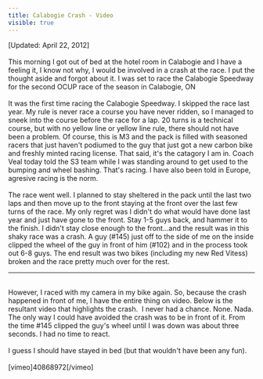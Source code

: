 ---title: Calabogie Crash - Videovisible: true---<div>
  [Updated: April 22, 2012]<br /><br />This morning I got out of bed at the hotel room in Calabogie and I have a feeling it, I know not why, I would be involved in a crash at the race. I put the thought aside and forgot about it. I was set to race the Calabogie Speedway for the second OCUP race of the season in Calabogie, ON<br /><br />It was the first time racing the Calabogie Speedway. I skipped the race last year. My rule is never race a course you have never ridden, so I managed to sneek into the course before the race for a lap. 20 turns is a technical course, but with no yellow line or yellow line rule, there should not have been a problem. Of course, this is M3 and the pack is filled with seasoned racers that just haven't podiumed to the guy that just got a new carbon bike and freshly minted racing license. That said, it's the catagory I am in. Coach Veal today told the S3 team while I was standing around to get used to the bumping and wheel bashing. That's racing. I have also been told in Europe, agresive racing is the norm.&nbsp;<br /><br />The race went well. I planned to stay sheltered in the pack until the last two laps and then move up to the front staying at the front over the last few turns of the race. My only regret was I didn't do what would have done last year and just have gone to the front. Stay 1-5 guys back, and hammer it to the finish. I didn't stay close enough to the front...and the result was in this shaky race was a crash. A guy (#145) just off to the side of me on the inside clipped the wheel of the guy in front of him (#102) and in the process took out 6-8 guys. The end result was two bikes (including my new Red Vitess) broken and the race pretty much over for the rest.<br />
  
  <hr id="system-readmore" />
  
  <br />However, I raced with my camera in my bike again. So, because the crash happened in front of me, I have the entire thing on video. Below is the resultant video that highlights the crash. &nbsp;I never had a chance. None. Nada. The only way I could have avoided the crash was to be in front of it. From the time #145 clipped the guy's wheel until I was down was about three seconds. I had no time to react. <br /><br />I guess I should have stayed in bed (but that wouldn't have been any fun).<br /><br />[vimeo]40868972[/vimeo]<br />&nbsp;
</div>